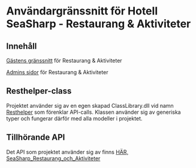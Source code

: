 # Användargränssnitt för Hotell SeaSharp - Restaurang & Aktiviteter 
## Innehåll

[Gästens gränssnitt](http://informatik12.ei.hv.se/resakt) för Restaurang & Aktiviteter

[Admins sidor](http://informatik12.ei.hv.se/resakt/Admin) för Restaurang & Aktiviteter

## Resthelper-class
Projektet använder sig av en egen skapad ClassLibrary.dll vid namn [Resthelper](https://github.com/Busky-B/RestHelperLib) som förenklar API-calls. Klassen använder sig av generiska typer och fungerar därför
med alla modeller i projektet.

## Tillhörande API
Det API som projektet använder sig av finns [HÄR, SeaSharp_Restaurang_och_Aktiviteter](https://github.com/Busky-B/SeaSharp_Restaurang_och_Aktiviteter)
